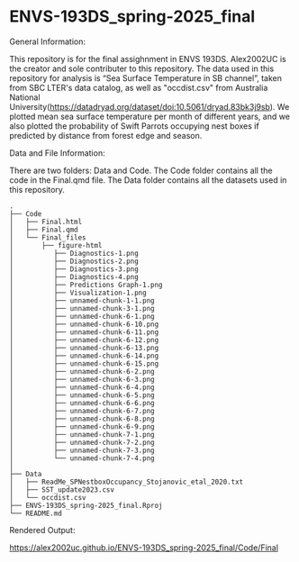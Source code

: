 # ENVS-193DS_spring-2025_final

General Information:

This repository is for the final assighnment in ENVS 193DS. Alex2002UC is the creator and sole contributer to this repository. The data used in this repository for analysis is “Sea Surface Temperature in SB channel”, taken from SBC LTER's data catalog, as well as 
"occdist.csv" from Australia National University(https://datadryad.org/dataset/doi:10.5061/dryad.83bk3j9sb). We plotted mean sea surface temperature per month of different years, and we also plotted the probability of Swift Parrots occupying nest boxes if predicted by distance from forest edge and season. 

Data and File Information: 

There are two folders: Data and Code. The Code folder contains all the code in the Final.qmd file. The Data folder contains all the datasets used in this repository. 

```{r}
.
├── Code
│   ├── Final.html
│   ├── Final.qmd
│   └── Final_files
│       ├── figure-html
│          ├── Diagnostics-1.png
│          ├── Diagnostics-2.png
│          ├── Diagnostics-3.png
│          ├── Diagnostics-4.png
│          ├── Predictions Graph-1.png
│          ├── Visualization-1.png
│          ├── unnamed-chunk-1-1.png
│          ├── unnamed-chunk-3-1.png
│          ├── unnamed-chunk-6-1.png
│          ├── unnamed-chunk-6-10.png
│          ├── unnamed-chunk-6-11.png
│          ├── unnamed-chunk-6-12.png
│          ├── unnamed-chunk-6-13.png
│          ├── unnamed-chunk-6-14.png
│          ├── unnamed-chunk-6-15.png
│          ├── unnamed-chunk-6-2.png
│          ├── unnamed-chunk-6-3.png
│          ├── unnamed-chunk-6-4.png
│          ├── unnamed-chunk-6-5.png
│          ├── unnamed-chunk-6-6.png
│          ├── unnamed-chunk-6-7.png
│          ├── unnamed-chunk-6-8.png
│          ├── unnamed-chunk-6-9.png
│          ├── unnamed-chunk-7-1.png
│          ├── unnamed-chunk-7-2.png
│          ├── unnamed-chunk-7-3.png
│          └── unnamed-chunk-7-4.png
│       
├── Data
│   ├── ReadMe_SPNestboxOccupancy_Stojanovic_etal_2020.txt
│   ├── SST_update2023.csv
│   └── occdist.csv
├── ENVS-193DS_spring-2025_final.Rproj
└── README.md
```


Rendered Output: 

https://alex2002uc.github.io/ENVS-193DS_spring-2025_final/Code/Final 
